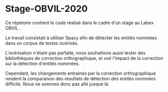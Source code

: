 # Stage-OBVIL-2020

Ce répetoire contient le code réalisé dans le cadre d'un stage au Labex OBVIL . 

Le travail consistait à utiliser Spacy afin de détecter les entités nommées dans un corpus de textes océrisés. 

L'océrisation n'étant pas parfaite, nous souhaitions aussi tester des bibliothèques de correction orthographique, et voir l'impact de la correction sur la détection d'entités nommées. 

Cependant, les changements entrainés par la correction orthographique rendent la comparaison des résultats de détection des entités nommées difficile. Nous ne sommes donc pas allé jusque là. 